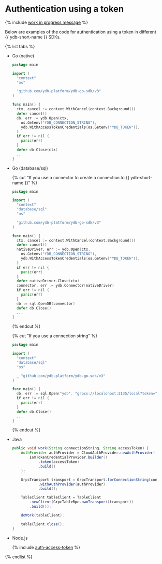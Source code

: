 # Authentication using a token

{% include [work in progress message](_includes/addition.md) %}

Below are examples of the code for authentication using a token in different {{ ydb-short-name }} SDKs.

{% list tabs %}

- Go (native)

   ```go
   package main

   import (
     "context"
     "os"

     "github.com/ydb-platform/ydb-go-sdk/v3"
   )

   func main() {
     ctx, cancel := context.WithCancel(context.Background())
     defer cancel()
     db, err := ydb.Open(ctx,
       os.Getenv("YDB_CONNECTION_STRING"),
       ydb.WithAccessTokenCredentials(os.Getenv("YDB_TOKEN")),
     )
     if err != nil {
       panic(err)
     }
     defer db.Close(ctx)
     ...
   }
   ```

- Go (database/sql)

   {% cut "If you use a connector to create a connection to {{ ydb-short-name }}" %}

   ```go
   package main

   import (
     "context"
     "database/sql"
     "os"

     "github.com/ydb-platform/ydb-go-sdk/v3"
   )

   func main() {
     ctx, cancel := context.WithCancel(context.Background())
     defer cancel()
     nativeDriver, err := ydb.Open(ctx,
       os.Getenv("YDB_CONNECTION_STRING"),
       ydb.WithAccessTokenCredentials(os.Getenv("YDB_TOKEN")),
     )
     if err != nil {
       panic(err)
     }
     defer nativeDriver.Close(ctx)
     connector, err := ydb.Connector(nativeDriver)
     if err != nil {
       panic(err)
     }
     db := sql.OpenDB(connector)
     defer db.Close()
     ...
   }
   ```

   {% endcut %}

   {% cut "If you use a connection string" %}

   ```go
   package main

   import (
     "context"
     "database/sql"
     "os"

     _ "github.com/ydb-platform/ydb-go-sdk/v3"
   )

   func main() {
     db, err := sql.Open("ydb", "grpcs://localohost:2135/local?token="+os.Getenv("YDB_TOKEN"))
     if err != nil {
       panic(err)
     }
     defer db.Close()
     ...
   }
   ```

   {% endcut %}


- Java

   ```java
   public void work(String connectionString, String accessToken) {
       AuthProvider authProvider = CloudAuthProvider.newAuthProvider(
           IamTokenCredentialProvider.builder()
               .token(accessToken)
               .build()
       );

       GrpcTransport transport = GrpcTransport.forConnectionString(connectionString)
               .withAuthProvider(authProvider)
               .build();

       TableClient tableClient = TableClient
           .newClient(GrpcTableRpc.ownTransport(transport))
           .build());

       doWork(tableClient);

       tableClient.close();
   }
   ```

- Node.js

  {% include [auth-access-token](../../../../_includes/nodejs/auth-access-token.md) %}

{% endlist %}
